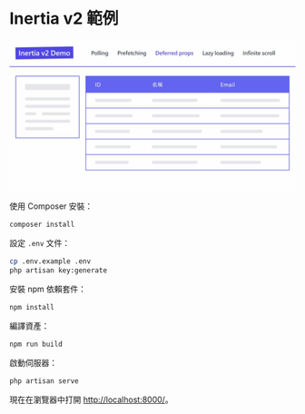 # Inertia v2 範例

![](screenshot.jpg)

使用 Composer 安裝：

```bash
composer install
```

設定 `.env` 文件：

```bash
cp .env.example .env
php artisan key:generate
```

安裝 npm 依賴套件：

```bash
npm install
```

編譯資產：

```bash
npm run build
```

啟動伺服器：

```bash
php artisan serve
```

現在在瀏覽器中打開 [http://localhost:8000/](http://localhost:8000/)。
